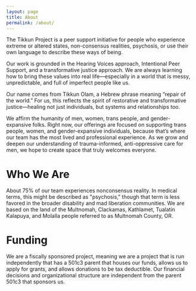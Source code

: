 ```yaml
---
layout: page
title: About
permalink: /about/
---
```


The Tikkun Project is a peer support initiative for people who experience extreme or altered states, non-consensus realities, psychosis, or use their own language to describe these ways of being.

Our work is grounded in the Hearing Voices approach, Intentional Peer Support, and a transformative justice approach. We are always learning how to bring these values into real life—especially in a world that is messy, unpredictable, and full of imperfect people like us.

Our name comes from Tikkun Olam, a Hebrew phrase meaning “repair of the world.” For us, this reflects the spirit of restorative and transformative justice—healing not just individuals, but systems and relationships too.

We affirm the humanity of men, women, trans people, and gender-expansive folks. Right now, our offerings are focused on supporting trans people, women, and gender-expansive individuals, because that’s where our team has the most lived and professional experience. As we grow and deepen our understanding of trauma-informed, anti-oppressive care for men, we hope to create space that truly welcomes everyone.

<div class="post-header">
	<h1 class="post-title">Who We Are</h1>
</div>
<div class="post-content">
	About 75% of our team experiences nonconsensus reality. In medical terms, this might be described as "psychosis," though that term is less favored in the broader disability and mad liberation communities. We are based on the land of the Multnomah, Clackamas, Kathlamet, Tualatin Kalapuya, and Molalla people referred to as Multnomah County, OR.
</div>

<div class="post-header">
	<h1 class="post-title">Funding</h1>
</div>
<div class="post-content">
	We are a fiscally sponsored project, meaning we are a project that is run independently that has a 501c3 parent that houses our funds, allows us to apply for grants, and allows donations to be tax deductible. Our financial decisions and organizational structure are independent from the parent 501c3 that sponsors us.
<!-- 	<p>We are proudly fiscally sponsored* by AWN (Autistic Women & Nonbinary Network). If you would like to support our work, you can make a one-time or monthly contribution through our donation page. Thank you for your generosity!</p>

	<p><sub>*Note: "Fiscally sponsored" means AWN provides us with their 501c3 status in order for us to apply for grants as well as ensure donations are tax deductible. The Tikkun Line's and AWN's budgets are not related whatsoever.</sub></p>
 -->